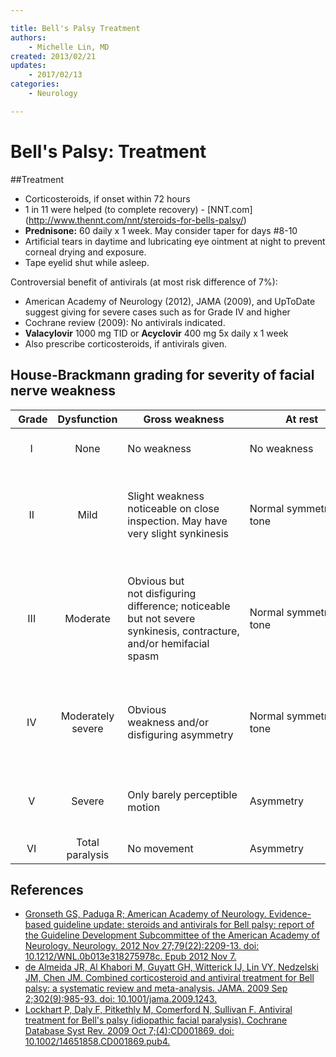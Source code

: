 ```yaml
---

title: Bell's Palsy Treatment
authors:
    - Michelle Lin, MD
created: 2013/02/21
updates:
    - 2017/02/13
categories:
    - Neurology

---
```


# Bell's Palsy: Treatment

##Treatment

- Corticosteroids, if onset within 72 hours
- 1 in 11 were helped (to complete recovery) - [NNT.com] (http://www.thennt.com/nnt/steroids-for-bells-palsy/)
- **<span class="drug">Prednisone</span>:** 60 daily x 1 week. May consider taper for days \#8-10
- <span class="drug">Artificial tears</span> in daytime and lubricating eye ointment at night to prevent corneal drying and exposure. 
- Tape eyelid shut while asleep.


Controversial benefit of antivirals (at most risk difference of 7%):

* American Academy of Neurology (2012), JAMA (2009), and UpToDate suggest giving for severe cases such as for Grade IV and higher
* Cochrane review (2009): No antivirals indicated. 
* **<span class="drug">Valacylovir**</span> 1000 mg TID or **<span class="drug">Acyclovir**</span> 400 mg 5x daily x 1 week
* Also prescribe <span class="drug">corticosteroids</span>, if antivirals given.


## House-Brackmann grading for severity of facial nerve weakness

|  Grade | Dysfunction | Gross weakness | At rest |  Motion  |
|:--------:|:-----:|--------|-------|--------|
| I      | None              | No weakness | No weakness       | Normal function all groups |
| II     | Mild              | Slight weakness noticeable on close inspection. May have very slight synkinesis  | Normal symmetry and tone | **Forehead**: Moderate-to-good function  **Mouth**: Slight asymmetry   |
| III    | Moderate          | Obvious but not disfiguring difference; noticeable but not severe synkinesis, contracture, and/or hemifacial spasm | Normal symmetry and tone | **Forehead**: Slight-to-moderate movement  **Mouth**: Slightly weak with maximum effort   |
| IV     | Moderately severe | Obvious weakness and/or disfiguring asymmetry                                                                      | Normal symmetry and tone | **Forehead**: None  **Mouth**: Asymmetric with maximum effort      |
| V      | Severe            | Only barely perceptible motion                                                                                     | Asymmetry                | **Forehead**: None      **Mouth**: Slight movement                     |
| VI     | Total paralysis   | No movement                                                                                                        | Asymmetry                | None for all groups                           |

## References

-   [Gronseth GS, Paduga R; American Academy of Neurology. Evidence-based guideline update: steroids and antivirals for Bell palsy: report of the Guideline Development Subcommittee of the American Academy of Neurology. Neurology. 2012 Nov 27;79(22):2209-13. doi: 10.1212/WNL.0b013e318275978c. Epub 2012 Nov 7.](https://www.ncbi.nlm.nih.gov/pubmed/23136264)
-   [de Almeida JR, Al Khabori M, Guyatt GH, Witterick IJ, Lin VY, Nedzelski JM, Chen JM. Combined corticosteroid and antiviral treatment for Bell palsy: a systematic review and meta-analysis. JAMA. 2009 Sep 2;302(9):985-93. doi: 10.1001/jama.2009.1243.](https://www.ncbi.nlm.nih.gov/pubmed/?term=19724046)
-   [Lockhart P, Daly F, Pitkethly M, Comerford N, Sullivan F. Antiviral treatment for Bell's palsy (idiopathic facial paralysis). Cochrane Database Syst Rev. 2009 Oct 7;(4):CD001869. doi: 10.1002/14651858.CD001869.pub4.](https://www.ncbi.nlm.nih.gov/pubmed/19821283)
